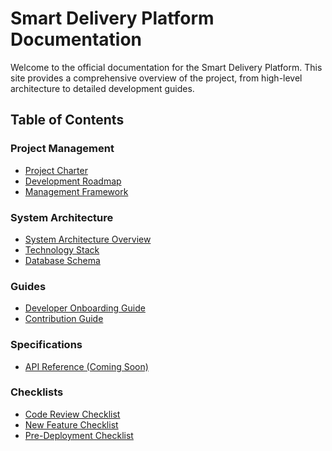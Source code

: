 # Smart Delivery Platform Documentation

Welcome to the official documentation for the Smart Delivery Platform. This site provides a comprehensive overview of the project, from high-level architecture to detailed development guides.

## Table of Contents

### Project Management
*   [Project Charter](./project-management/project-charter.md)
*   [Development Roadmap](./project-management/development-roadmap.md)
*   [Management Framework](./management_framework.md)

### System Architecture
*   [System Architecture Overview](./architecture/system-architecture.md)
*   [Technology Stack](./specifications/tech-stack.md)
*   [Database Schema](./specifications/database-schema.md)

### Guides
*   [Developer Onboarding Guide](./guides/developer-onboarding.md)
*   [Contribution Guide](../CONTRIBUTING.md)

### Specifications
*   [API Reference (Coming Soon)]()

### Checklists
*   [Code Review Checklist](./checklists/code-review-checklist.md)
*   [New Feature Checklist](./checklists/new-feature-checklist.md)
*   [Pre-Deployment Checklist](./checklists/pre-deployment-checklist.md)